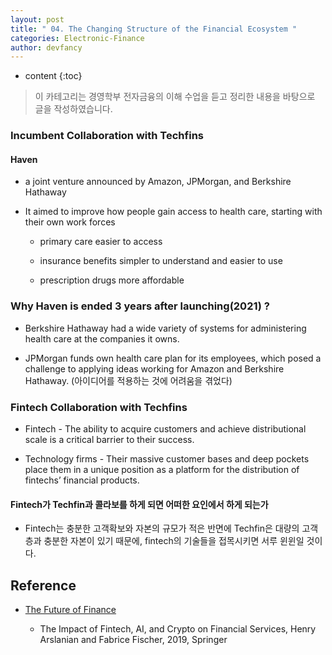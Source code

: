 ```yaml
---
layout: post
title: " 04. The Changing Structure of the Financial Ecosystem "
categories: Electronic-Finance
author: devfancy
---
```

* content
{:toc}

> 이 카테고리는 경영학부 전자금융의 이해 수업을 듣고 정리한 내용을 바탕으로 글을 작성하였습니다.

### Incumbent Collaboration with Techfins

#### Haven

* a joint venture announced by Amazon, JPMorgan, and Berkshire Hathaway

* It aimed to improve how people gain access to health care, starting with their own work forces
  
  * primary care easier to access
    
  * insurance benefits simpler to understand and easier to use

  * prescription drugs more affordable

### Why Haven is ended 3 years after launching(2021) ?

* Berkshire Hathaway had a wide variety of systems for administering health care at the companies it owns.

* JPMorgan funds own health care plan for its employees, which posed a challenge to applying ideas working for Amazon and Berkshire Hathaway. (아이디어를 적용하는 것에 어려움을 겪었다)

### Fintech Collaboration with Techfins

* Fintech - The ability to acquire customers and achieve distributional scale is a critical barrier to their success.

* Technology firms - Their massive customer bases and deep pockets place them in a unique position as a platform for the distribution of fintechs’ financial products.
  
#### Fintech가 Techfin과 콜라보를 하게 되면 어떠한 요인에서 하게 되는가

* Fintech는 충분한 고객확보와 자본의 규모가 적은 반면에 Techfin은 대량의 고객층과 충분한 자본이 있기 때문에, fintech의 기술들을 접목시키면 서루 윈윈일 것이다.


## Reference

* [The Future of Finance](https://link.springer.com/book/10.1007/978-3-030-14533-0)

    * The Impact of Fintech, AI, and Crypto on Financial Services, Henry Arslanian and Fabrice Fischer, 2019, Springer
